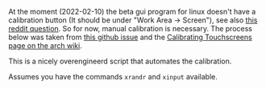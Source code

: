 At the moment (2022-02-10) the beta gui program for linux doesn't have a calibration button
(It should be under "Work Area -> Screen"), see also [this reddit question](https://www.reddit.com/r/XPpen/comments/s7ijo4/no_calibration_option_for_linux_artist_133_pro/).
So for now, manual calibration is necessary. 
The process below was taken from [this github issue](https://github.com/DIGImend/digimend-kernel-drivers/issues/221)
and the [Calibrating Touchscreens page on the arch wiki](https://wiki.archlinux.org/title/Calibrating_Touchscreen).

This is a nicely overengineerd script that automates the calibration.

Assumes you have the commands `xrandr` and `xinput` available.